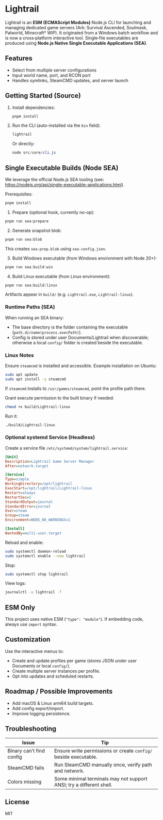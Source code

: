 # Lightrail

Lightrail is an **ESM (ECMAScript Modules)** Node.js CLI for launching and managing dedicated game servers (Ark: Survival Ascended, Soulmask, Palworld, Minecraft* WIP). It originated from a Windows batch workflow and is now a cross‑platform interactive tool. Single‑file executables are produced using **Node.js Native Single Executable Applications (SEA)**.

## Features

- Select from multiple server configurations
- Input world name, port, and RCON port
- Handles symlinks, SteamCMD updates, and server launch

## Getting Started (Source)

1. Install dependencies:
   ```powershell
   pnpm install
   ```
2. Run the CLI (auto-installed via the `bin` field):
   ```powershell
   lightrail
   ```
   Or directly:
   ```powershell
   node src/core/cli.js
   ```

## Single Executable Builds (Node SEA)

We leverage the official Node.js SEA tooling (see: https://nodejs.org/api/single-executable-applications.html).

Prerequisites:
```bash
pnpm install
```

1. Prepare (optional hook, currently no-op):
```bash
pnpm run sea:prepare
```
2. Generate snapshot blob:
```bash
pnpm run sea:blob
```
This creates `sea-prep.blob` using `sea-config.json`.

3. Build Windows executable (from Windows environment with Node 20+):
```powershell
pnpm run sea:build:win
```
4. Build Linux executable (from Linux environment):
```bash
pnpm run sea:build:linux
```

Artifacts appear in `build/` (e.g. `Lightrail.exe`, `Lightrail-linux`).

### Runtime Paths (SEA)
When running an SEA binary:
- The base directory is the folder containing the executable (`path.dirname(process.execPath)`).
- Config is stored under user Documents/Lightrail when discoverable; otherwise a local `config/` folder is created beside the executable.

### Linux Notes
Ensure `steamcmd` is installed and accessible. Example installation on Ubuntu:
```bash
sudo apt update
sudo apt install -y steamcmd
```
If `steamcmd` installs to `/usr/games/steamcmd`, point the profile path there.

Grant execute permission to the built binary if needed:
```bash
chmod +x build/Lightrail-linux
```
Run it:
```bash
./build/Lightrail-linux
```

### Optional systemd Service (Headless)
Create a service file `/etc/systemd/system/lightrail.service`:
```ini
[Unit]
Description=Lightrail Game Server Manager
After=network.target

[Service]
Type=simple
WorkingDirectory=/opt/lightrail
ExecStart=/opt/lightrail/Lightrail-linux
Restart=always
RestartSec=5
StandardOutput=journal
StandardError=journal
User=steam
Group=steam
Environment=NODE_NO_WARNINGS=1

[Install]
WantedBy=multi-user.target
```
Reload and enable:
```bash
sudo systemctl daemon-reload
sudo systemctl enable --now lightrail
```

Stop:
```bash
sudo systemctl stop lightrail
```

View logs:
```bash
journalctl -u lightrail -f
```

## ESM Only
This project uses native ESM (`"type": "module"`). If embedding code, always use `import` syntax.

## Customization

Use the interactive menus to:
- Create and update profiles per game (stores JSON under user Documents or local `config/`).
- Create multiple server instances per profile.
- Opt into updates and scheduled restarts.

## Roadmap / Possible Improvements
- Add macOS & Linux arm64 build targets.
- Add config export/import.
- Improve logging persistence.

## Troubleshooting
| Issue | Tip |
|-------|-----|
| Binary can’t find config | Ensure write permissions or create `config/` beside executable. |
| SteamCMD fails | Run SteamCMD manually once, verify path and network. |
| Colors missing | Some minimal terminals may not support ANSI; try a different shell. |

## License

MIT
